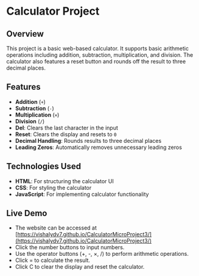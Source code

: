 # Calculator Project

## Overview

This project is a basic web-based calculator. It supports basic arithmetic operations including addition, subtraction, multiplication, and division. The calculator also features a reset button and rounds off the result to three decimal places.

## Features

- **Addition** (`+`)
- **Subtraction** (`-`)
- **Multiplication** (`×`)
- **Division** (`/`)
- **Del**: Clears the last character in the input
- **Reset**: Clears the display and resets to `0`
- **Decimal Handling**: Rounds results to three decimal places
- **Leading Zeros**: Automatically removes unnecessary leading zeros

## Technologies Used

- **HTML**: For structuring the calculator UI
- **CSS**: For styling the calculator
- **JavaScript**: For implementing calculator functionality

## Live Demo

- The website can be accessed at [https://vishalydv7.github.io/CalculatorMicroProject3/](https://vishalydv7.github.io/CalculatorMicroProject3/)
- Click the number buttons to input numbers.
- Use the operator buttons (+, -, ×, /) to perform arithmetic operations.
- Click = to calculate the result.
- Click C to clear the display and reset the calculator.
